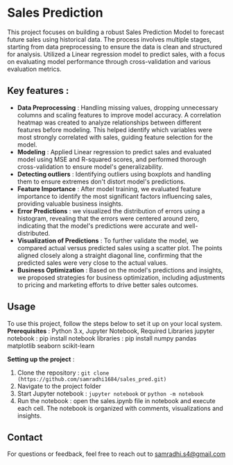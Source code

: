 # Sales Prediction 
This project focuses on building a robust Sales Prediction Model to forecast future sales using historical data. 
The process involves multiple stages, starting from data preprocessing to ensure the data is clean and structured for analysis. 
Utilized a Linear regression model to predict sales, with a focus on evaluating model performance through cross-validation and various evaluation metrics.

## Key features :
- **Data Preprocessing** : Handling missing values, dropping unnecessary columns and scaling features to improve model accuracy. A correlation heatmap was created to analyze relationships
between different features before modeling. This helped identify which variables were most strongly correlated with sales, guiding feature selection for the model.  
- **Modeling** : Applied Linear regression to predict sales and evaluated model using MSE and R-squared scores, and performed thorough cross-validation to ensure model's generalizability.
- **Detecting outliers** : Identifying outliers using boxplots and handling them to ensure extremes don't distort model's predictions.
- **Feature Importance** : After model training, we evaluated feature importance to identify the most significant factors influencing sales, providing valuable business insights.
- **Error Predictions** : we visualized the distribution of errors using a histogram, revealing that the errors were centered around zero, indicating that the model's predictions
were accurate and well-distributed.
- **Visualization of Predictions** : To further validate the model, we compared actual versus predicted sales using a scatter plot. The points aligned closely along a straight diagonal
line, confirming that the predicted sales were very close to the actual values.
- **Business Optimization** : Based on the model's predictions and insights, we proposed strategies for business optimization, including adjustments to pricing and marketing efforts to drive better sales outcomes.

## Usage
To use this project, follow the steps below to set it up on your local system. 
**Prerequisites** : Python 3.x, Jupyter Notebook, Required Libraries
jupyter notebook : pip install notebook
libraries : pip install numpy pandas matplotlib seaborn scikit-learn

**Setting up the project** :
1. Clone the repository : `git clone (https://github.com/samradhi1684/sales_pred.git)`
2. Navigate to the project folder
3. Start Jupyter notebook : `jupyter notebook` or `python -m notebook`
4. Run the notebook : open the sales.ipynb file in notebook and execute each cell. The notebook is organized with comments, visualizations and insights.

## Contact
For questions or feedback, feel free to reach out to [samradhi.s4@gmail.com](mailto:samradhi.s4@gmail.com)
